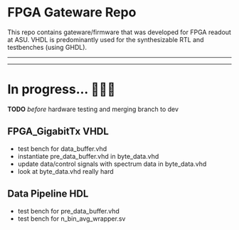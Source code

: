 
# FPGA Gateware Repo
This repo contains gateware/firmware that was developed for FPGA readout at ASU. VHDL is predominantly used for the synthesizable RTL and testbenches (using GHDL).


---
---

# In progress... 🚧👷🚧

__TODO__ *before* hardware testing and merging branch to dev

## FPGA_GigabitTx VHDL
* test bench for data_buffer.vhd
* instantiate pre_data_buffer.vhd in byte_data.vhd
* update data/control signals with spectrum data in byte_data.vhd
* look at byte_data.vhd really hard

## Data Pipeline HDL
* test bench for pre_data_buffer.vhd
* test bench for n_bin_avg_wrapper.sv